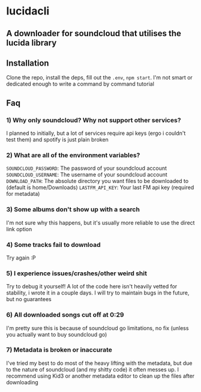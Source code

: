 # lucidacli
## A downloader for soundcloud that utilises the lucida library

## Installation
Clone the repo, install the deps, fill out the `.env`, `npm start`. I'm not smart or dedicated enough to write a command by command tutorial

## Faq

### 1) Why only soundcloud? Why not support other services?
I planned to initially, but a lot of services require api keys (ergo i couldn't test them) and spotify is just plain broken

### 2) What are all of the environment variables?
`SOUNDCLOUD_PASSWORD`: The password of your soundcloud account\
`SOUNDCLOUD_USERNAME`: The username of your soundcloud account\
`DOWNLOAD_PATH`: The absolute directory you want files to be downloaded to (default is home/Downloads)
`LASTFM_API_KEY`: Your last FM api key (required for metadata)

### 3) Some albums don't show up with a search
I'm not sure why this happens, but it's usually more reliable to use the direct link option

### 4) Some tracks fail to download
Try again :P

### 5) I experience issues/crashes/other weird shit
Try to debug it yourself! A lot of the code here isn't heavily vetted for stability, i wrote it in a couple days. I will try to maintain bugs in the future, but no guarantees

### 6) All downloaded songs cut off at 0:29
I'm pretty sure this is because of soundcloud go limitations, no fix (unless you actually want to buy soundcloud go)

### 7) Metadata is broken or inaccurate
I've tried my best to do most of the heavy lifting with the metadata, but due to the nature of soundcloud (and my shitty code) it often messes up. I recommend using Kid3 or another metadata editor to clean up the files after downloading